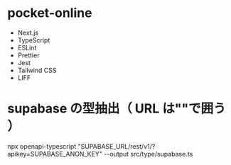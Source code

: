 # pocket-online

- Next.js
- TypeScript
- ESLint
- Prettier
- Jest
- Tailwind CSS
- LIFF

# supabase の型抽出（ URL は""で囲う ）

npx openapi-typescript "SUPABASE_URL/rest/v1/?apikey=SUPABASE_ANON_KEY" --output src/type/supabase.ts
